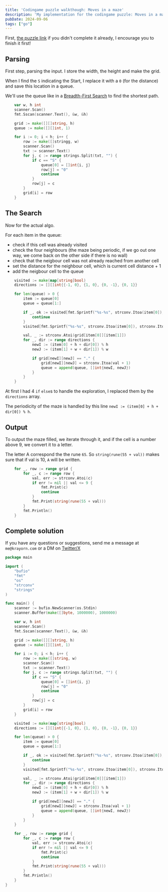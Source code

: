 ```yaml
---
title: 'Codingame puzzle walkthough: Moves in a maze'
description: 'My implementation for the codingame puzzle: Moves in a maze in golang'
pubDate: 2024-09-06
tags: ["go"]
---
```

First, [the puzzle link](https://www.codingame.com/ide/puzzle/moves-in-maze) if you didn't complete it already, I encourage you to finish it first! 

## Parsing 

First step, parsing the input. 
I store the width, the height and make the grid.

When I find the `S` indicating the Start, I replace it with a `0` (for the distance) and save this location in a queue.

We'll use the queue like in a [Breadth-First Search](https://en.wikipedia.org/wiki/Breadth-first_search) to find the shortest path.

```go
	var w, h int
	scanner.Scan()
	fmt.Sscan(scanner.Text(), &w, &h)

	grid := make([][]string, h)
	queue := make([][]int, 1)

	for i := 0; i < h; i++ {
		row := make([]stringg, w)
		scanner.Scan()
		txt := scanner.Text()
		for j, c := range strings.Split(txt, "") {
			if c == "S" {
				queue[0] = []int{i, j}
				row[j] = "0"
				continue
			}
			row[j] = c
		}
		grid[i] = row
	}
```

## The Search

Now for the actual algo. 

For each item in the queue:
- check if this cell was already visited
- check the four neighbours (the maze being periodic, if we go out one way, we come back on the other side if there is no wall)
- check that the neigbour cell was not already reached from another cell
- set the distance for the neighbour cell, which is current cell distance + 1
- add the neigbour cell to the queue 

```go
	visited := make(map[string]bool)
	directions := [][]int{{-1, 0}, {1, 0}, {0, -1}, {0, 1}}

	for len(queue) > 0 {
		item := queue[0]
		queue = queue[1:]

		if _, ok := visited[fmt.Sprintf("%s-%s", strconv.Itoa(item[0]), strconv.Itoa(item[1]))]; ok {
			continue
		}
		visited[fmt.Sprintf("%s-%s", strconv.Itoa(item[0]), strconv.Itoa(item[1]))] = true

		val, _ := strconv.Atoi(grid[item[0]][item[1]])
		for _, dir := range directions {
			newI := (item[0] + h + dir[0]) % h
			newJ := (item[1] + w + dir[1]) % w

			if grid[newI][newJ] == "." {
				grid[newI][newJ] = strconv.Itoa(val + 1)
				queue = append(queue, []int{newI, newJ})
			}
		}
	}
```

At first I had 4 `if` `else`s to handle the exploration, I replaced them by the `directions` array.

The periodicity of the maze is handled by this line `newI := (item[0] + h + dir[0]) % h`.

## Output

To output the maze filled, we iterate through it, and if the cell is a number above 9, we convert it to a letter.

The letter A correspond the the rune `65`. So `string(rune(55 + val))` makes sure that if val is 10, `A` will be written.

```go
	for _, row := range grid {
		for _, c := range row {
			val, err := strconv.Atoi(c)
			if err != nil || val <= 9 {
				fmt.Print(c)
				continue
			}
			fmt.Print(string(rune(55 + val)))
		}
		fmt.Println()
	}
```


## Complete solution

If you have any questions or suggestions, send me a message at `me@krayorn.com` or a DM on [Twitter/X](https://x.com/Krayorn)

```go
package main

import (
	"bufio"
	"fmt"
	"os"
	"strconv"
	"strings"
)

func main() {
	scanner := bufio.NewScanner(os.Stdin)
	scanner.Buffer(make([]byte, 1000000), 1000000)

	var w, h int
	scanner.Scan()
	fmt.Sscan(scanner.Text(), &w, &h)

	grid := make([][]string, h)
	queue := make([][]int, 1)

	for i := 0; i < h; i++ {
		row := make([]string, w)
		scanner.Scan()
		txt := scanner.Text()
		for j, c := range strings.Split(txt, "") {
			if c == "S" {
				queue[0] = []int{i, j}
				row[j] = "0"
				continue
			}
			row[j] = c
		}
		grid[i] = row
	}

	visited := make(map[string]bool)
	directions := [][]int{{-1, 0}, {1, 0}, {0, -1}, {0, 1}}

	for len(queue) > 0 {
		item := queue[0]
		queue = queue[1:]

		if _, ok := visited[fmt.Sprintf("%s-%s", strconv.Itoa(item[0]), strconv.Itoa(item[1]))]; ok {
			continue
		}
		visited[fmt.Sprintf("%s-%s", strconv.Itoa(item[0]), strconv.Itoa(item[1]))] = true

		val, _ := strconv.Atoi(grid[item[0]][item[1]])
		for _, dir := range directions {
			newI := (item[0] + h + dir[0]) % h
			newJ := (item[1] + w + dir[1]) % w

			if grid[newI][newJ] == "." {
				grid[newI][newJ] = strconv.Itoa(val + 1)
				queue = append(queue, []int{newI, newJ})
			}
		}
	}

	for _, row := range grid {
		for _, c := range row {
			val, err := strconv.Atoi(c)
			if err != nil || val <= 9 {
				fmt.Print(c)
				continue
			}
			fmt.Print(string(rune(55 + val)))
		}
		fmt.Println()
	}
}
```